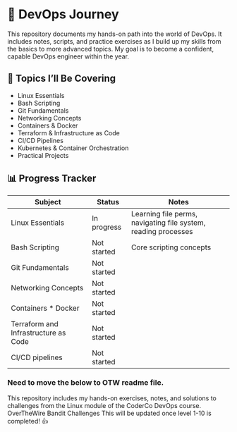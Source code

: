 # 🚀 DevOps Journey

This repository documents my hands-on path into the world of DevOps. It includes notes, scripts, and practice exercises as I build up my skills from the basics to more advanced topics. My goal is to become a confident, capable DevOps engineer within the year.

## 🌱 Topics I’ll Be Covering
- Linux Essentials
- Bash Scripting
- Git Fundamentals
- Networking Concepts
- Containers & Docker
- Terraform & Infrastructure as Code
- CI/CD Pipelines
- Kubernetes & Container Orchestration
- Practical Projects

## 📊 Progress Tracker
| Subject  | Status | Notes |
| ------------- | ------------- | ------------- |
| Linux Essentials  | In progress  | Learning file perms, navigating file system, reading processes |
| Bash Scripting  | Not started  | Core scripting concepts |
| Git Fundamentals  | Not started  |  |
| Networking Concepts | Not started  |  |
| Containers * Docker  | Not started  |  |
| Terraform and Infrastructure as Code  | Not started  |  |
| CI/CD pipelines  | Not started  |  |

### Need to move the below to OTW readme file.
This repository includes my hands-on exercises, notes, and solutions to challenges from the Linux module of the CoderCo DevOps course.
 OverTheWire Bandit Challenges
This will be updated once level 1-10 is completed! :+1:
